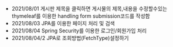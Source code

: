 * 2021/08/01 게시판 제목을 클릭하면 게시물의 제목,내용을 수정할수있는 thymeleaf를 이용한 handling form submission코드를 작성함
* 2021/08/03 JPA를 이용한 페이지 처리 및 검색
* 2021/08/04 Spring Security를 이용한 로그인/회원가입 처리 
* 2021/08/04/2 JPA로 조회방법(FetchType)설정하기
